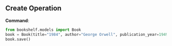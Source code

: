 ## Create Operation

**Command**:
```python
from bookshelf.models import Book
book = Book(title="1984", author="George Orwell", publication_year=1949)
book.save()
